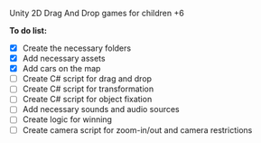 Unity 2D Drag And Drop games for children +6

**To do list:**

- [x] Create the necessary folders
- [x] Add necessary assets
- [x] Add cars on the map
- [ ] Create C# script for drag and drop
- [ ] Create C# script for transformation
- [ ] Create C# script for object fixation
- [ ] Add necessary sounds and audio sources
- [ ] Create logic for winning
- [ ] Create camera script for zoom-in/out and camera restrictions
